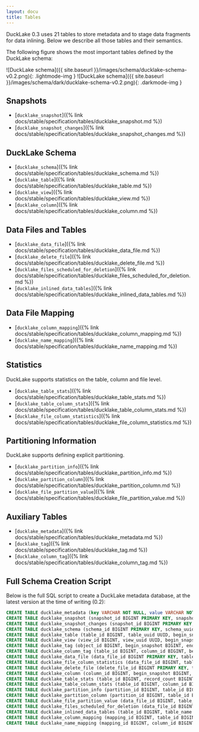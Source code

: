 ```yaml
---
layout: docu
title: Tables
---
```


DuckLake 0.3 uses 21 tables to store metadata and to stage data fragments for data inlining. Below we describe all those tables and their semantics.

The following figure shows the most important tables defined by the DuckLake schema:

![DuckLake schema]({{ site.baseurl }}/images/schema/ducklake-schema-v0.2.png){: .lightmode-img }
![DuckLake schema]({{ site.baseurl }}/images/schema/dark/ducklake-schema-v0.2.png){: .darkmode-img }

## Snapshots

* [`ducklake_snapshot`]({% link docs/stable/specification/tables/ducklake_snapshot.md %})
* [`ducklake_snapshot_changes`]({% link docs/stable/specification/tables/ducklake_snapshot_changes.md %})

## DuckLake Schema

* [`ducklake_schema`]({% link docs/stable/specification/tables/ducklake_schema.md %})
* [`ducklake_table`]({% link docs/stable/specification/tables/ducklake_table.md %})
* [`ducklake_view`]({% link docs/stable/specification/tables/ducklake_view.md %})
* [`ducklake_column`]({% link docs/stable/specification/tables/ducklake_column.md %})

## Data Files and Tables

* [`ducklake_data_file`]({% link docs/stable/specification/tables/ducklake_data_file.md %})
* [`ducklake_delete_file`]({% link docs/stable/specification/tables/ducklake_delete_file.md %})
* [`ducklake_files_scheduled_for_deletion`]({% link docs/stable/specification/tables/ducklake_files_scheduled_for_deletion.md %})
* [`ducklake_inlined_data_tables`]({% link docs/stable/specification/tables/ducklake_inlined_data_tables.md %})

## Data File Mapping

* [`ducklake_column_mapping`]({% link docs/stable/specification/tables/ducklake_column_mapping.md %})
* [`ducklake_name_mapping`]({% link docs/stable/specification/tables/ducklake_name_mapping.md %})

## Statistics

DuckLake supports statistics on the table, column and file level.

* [`ducklake_table_stats`]({% link docs/stable/specification/tables/ducklake_table_stats.md %})
* [`ducklake_table_column_stats`]({% link docs/stable/specification/tables/ducklake_table_column_stats.md %})
* [`ducklake_file_column_statistics`]({% link docs/stable/specification/tables/ducklake_file_column_statistics.md %})

## Partitioning Information

DuckLake supports defining explicit partitioning.

* [`ducklake_partition_info`]({% link docs/stable/specification/tables/ducklake_partition_info.md %})
* [`ducklake_partition_column`]({% link docs/stable/specification/tables/ducklake_partition_column.md %})
* [`ducklake_file_partition_value`]({% link docs/stable/specification/tables/ducklake_file_partition_value.md %})

## Auxiliary Tables

* [`ducklake_metadata`]({% link docs/stable/specification/tables/ducklake_metadata.md %})
* [`ducklake_tag`]({% link docs/stable/specification/tables/ducklake_tag.md %})
* [`ducklake_column_tag`]({% link docs/stable/specification/tables/ducklake_column_tag.md %})

## Full Schema Creation Script

Below is the full SQL script to create a DuckLake metadata database, at the latest version at the time of writing (0.2):

```sql
CREATE TABLE ducklake_metadata (key VARCHAR NOT NULL, value VARCHAR NOT NULL, scope VARCHAR, scope_id BIGINT);
CREATE TABLE ducklake_snapshot (snapshot_id BIGINT PRIMARY KEY, snapshot_time TIMESTAMPTZ, schema_version BIGINT, next_catalog_id BIGINT, next_file_id BIGINT);
CREATE TABLE ducklake_snapshot_changes (snapshot_id BIGINT PRIMARY KEY, changes_made VARCHAR);
CREATE TABLE ducklake_schema (schema_id BIGINT PRIMARY KEY, schema_uuid UUID, begin_snapshot BIGINT, end_snapshot BIGINT, schema_name VARCHAR, path VARCHAR, path_is_relative BOOLEAN);
CREATE TABLE ducklake_table (table_id BIGINT, table_uuid UUID, begin_snapshot BIGINT, end_snapshot BIGINT, schema_id BIGINT, table_name VARCHAR, path VARCHAR, path_is_relative BOOLEAN);
CREATE TABLE ducklake_view (view_id BIGINT, view_uuid UUID, begin_snapshot BIGINT, end_snapshot BIGINT, schema_id BIGINT, view_name VARCHAR, dialect VARCHAR, sql VARCHAR, column_aliases VARCHAR);
CREATE TABLE ducklake_tag (object_id BIGINT, begin_snapshot BIGINT, end_snapshot BIGINT, key VARCHAR, value VARCHAR);
CREATE TABLE ducklake_column_tag (table_id BIGINT, column_id BIGINT, begin_snapshot BIGINT, end_snapshot BIGINT, key VARCHAR, value VARCHAR);
CREATE TABLE ducklake_data_file (data_file_id BIGINT PRIMARY KEY, table_id BIGINT, begin_snapshot BIGINT, end_snapshot BIGINT, file_order BIGINT, path VARCHAR, path_is_relative BOOLEAN, file_format VARCHAR, record_count BIGINT, file_size_bytes BIGINT, footer_size BIGINT, row_id_start BIGINT, partition_id BIGINT, encryption_key VARCHAR, partial_file_info VARCHAR, mapping_id BIGINT);
CREATE TABLE ducklake_file_column_statistics (data_file_id BIGINT, table_id BIGINT, column_id BIGINT, column_size_bytes BIGINT, value_count BIGINT, null_count BIGINT, min_value VARCHAR, max_value VARCHAR, contains_nan BOOLEAN);
CREATE TABLE ducklake_delete_file (delete_file_id BIGINT PRIMARY KEY, table_id BIGINT, begin_snapshot BIGINT, end_snapshot BIGINT, data_file_id BIGINT, path VARCHAR, path_is_relative BOOLEAN, format VARCHAR, delete_count BIGINT, file_size_bytes BIGINT, footer_size BIGINT, encryption_key VARCHAR);
CREATE TABLE ducklake_column (column_id BIGINT, begin_snapshot BIGINT, end_snapshot BIGINT, table_id BIGINT, column_order BIGINT, column_name VARCHAR, column_type VARCHAR, initial_default VARCHAR, default_value VARCHAR, nulls_allowed BOOLEAN, parent_column BIGINT);
CREATE TABLE ducklake_table_stats (table_id BIGINT, record_count BIGINT, next_row_id BIGINT, file_size_bytes BIGINT);
CREATE TABLE ducklake_table_column_stats (table_id BIGINT, column_id BIGINT, contains_null BOOLEAN, contains_nan BOOLEAN, min_value VARCHAR, max_value VARCHAR);
CREATE TABLE ducklake_partition_info (partition_id BIGINT, table_id BIGINT, begin_snapshot BIGINT, end_snapshot BIGINT);
CREATE TABLE ducklake_partition_column (partition_id BIGINT, table_id BIGINT, partition_key_index BIGINT, column_id BIGINT, transform VARCHAR);
CREATE TABLE ducklake_file_partition_value (data_file_id BIGINT, table_id BIGINT, partition_key_index BIGINT, partition_value VARCHAR);
CREATE TABLE ducklake_files_scheduled_for_deletion (data_file_id BIGINT, path VARCHAR, path_is_relative BOOLEAN, schedule_start TIMESTAMPTZ);
CREATE TABLE ducklake_inlined_data_tables (table_id BIGINT, table_name VARCHAR, schema_version BIGINT);
CREATE TABLE ducklake_column_mapping (mapping_id BIGINT, table_id BIGINT, type VARCHAR);
CREATE TABLE ducklake_name_mapping (mapping_id BIGINT, column_id BIGINT, source_name VARCHAR, target_field_id BIGINT, parent_column BIGINT);
```
